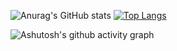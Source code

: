 ![Anurag's GitHub stats](https://github-readme-stats.vercel.app/api?username=xwxtwd&show_icons=true&theme=radical)
[![Top Langs](https://github-readme-stats.vercel.app/api/top-langs/?username=xwxtwd&layout=donut&theme=radical)](https://github.com/anuraghazra/github-readme-stats)

![Ashutosh's github activity graph](https://github-readme-activity-graph.vercel.app/graph?username=xwxtwd)



<!--
**xwxtwd/xwxtwd** is a ✨ _special_ ✨ repository because its `README.md` (this file) appears on your GitHub profile.

Here are some ideas to get you started:

- 🔭 I’m currently working on ...
- 🌱 I’m currently learning ...
- 👯 I’m looking to collaborate on ...
- 🤔 I’m looking for help with ...
- 💬 Ask me about ...
- 📫 How to reach me: ...
- 😄 Pronouns: ...
- ⚡ Fun fact: ...
-->

